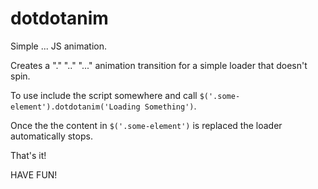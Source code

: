 dotdotanim
==========

Simple ... JS animation.

Creates a "." ".." "..." animation transition for a simple loader that doesn't spin.

To use include the script somewhere and call ```$('.some-element').dotdotanim('Loading Something')```.

Once the the content in ```$('.some-element')``` is replaced the loader automatically stops.

That's it!

HAVE FUN!
